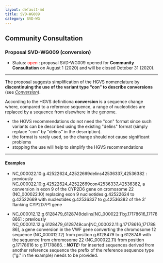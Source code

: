 ```yaml
---
layout: default-md
title: SVD-WG009
category: SVD-WG
---
```


## Community Consultation

### Proposal SVD-WG009 (conversion)

*	Status: <font color="red">open</font>
	:	proposal SVD-WG009 opened for **Community Consultation** on August 1 (2020) and will be closed October 31 (2020). 

* * *

The proposal suggests simplification of the HGVS nomenclature by **discontinuing the use of the variant type “con” to describe conversions** (see [<i>Conversion</i>](/recommendations/DNA/variant/conversion/)).

According to the HGVS definitiona **conversion** is a sequence change where, compared to a reference sequence, a range of nucleotides are replaced by a sequence from elsewhere in the genome.

*	the HGVS recommendations do not need the "con" format since such variants can be described using the existing "delins" format (simply replace "con" by "delins" in the description).
*	the format is rarely used, so the change should not cause significant problems
*	stopping the use will help to simplify the HGVS recommendations

* * *

#### Examples

*	NC\_000022.10:g.42522624\_42522669delins42536337\_42536382
	:	previously NC\_000022.10:g.42522624\_42522669con42536337\_42536382, a conversion in exon 9 of the CYP2D6 gene on cromosome 22 (NC\_000022.10) replacing exon 9 nucleotides g.42522624 to g.42522669 with nucleotides g.42536337 to g.42536382 of the 3’ flanking CYP2D7P1 gene

*	NC\_000012.12:g.6128479\_6128749delins[NC\_000022.11:g.17178616\_17178886]
	:	previously NC\_000012.12:g.6128479\_6128749con[NC\_000022.11:g.17178616\_17178886], a gene conversion in the VWF gene converting the chromosome 12 sequence (NC\_000012.12) from position g.6128479 to g.6128749 with the sequence from chromosome 22 (NC\_000022.11) from position g.17178616 to g.17178886.
	:	_**NOTE:**_ for inserted sequences derived from another reference sequence the prefix of the reference sequence type ("g." in the example) needs to be provided.
